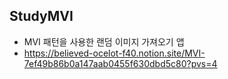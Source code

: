 ## StudyMVI

- MVI 패턴을 사용한 랜덤 이미지 가져오기 앱
- https://believed-ocelot-f40.notion.site/MVI-7ef49b86b0a147aab0455f630dbd5c80?pvs=4
